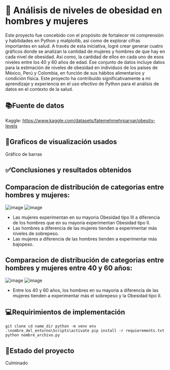 # 💚 Análisis de niveles de obesidad en hombres y mujeres

Este proyecto fue concebido con el propósito de fortalecer mi comprensión y habilidades en Python y matploilib, así como de explorar cifras importantes en salud. A través de esta iniciativa, logré crear generar cuatro gráficos donde se analizan la cantidad de mujeres y hombres de  que hay en cada nivel de obesidad. Asi como, la cantidad de ellos en cada uno de esos niveles entre los 40 y 60 años de edad. Ese conjunto de datos incluye datos para la estimación de niveles de obesidad en individuos de los países de México, Perú y Colombia, en función de sus hábitos alimentarios y condición física. Este proyecto ha contribuido significativamente a mi aprendizaje y experiencia en el uso efectivo de Python para el análisis de datos en el contexto de la salud.

## 📚Fuente de datos

Kaggle: <a>https://www.kaggle.com/datasets/fatemehmehrparvar/obesity-levels</a>

## 📐Graficos de visualización usados

Gráfico de barras

## ✅Conclusiones y resultados obtenidos

Comparacion de distribución de categorias entre hombres y mujeres:
---
![image](https://github.com/mstovarh/obesity-analysis-matploiblib-py/assets/107591274/b008652a-0915-4766-b1ee-89b513b9aa59)
![image](https://github.com/mstovarh/obesity-analysis-matploiblib-py/assets/107591274/06888371-94c4-491a-82c4-123c98d9e62d)

- Las mujeres experimentan en su mayoria Obesidad tipo III a diferencia de los hombres que en su mayoria experimentan Obesidad tipo II.
- Las hombres a diferencia de las mujeres tienden a experimentar más niveles de sobrepeso.
- Las mujeres a diferencia de las hombres tienden a experimentar más bajopeso.

Comparacion de distribución de categorias entre hombres y mujeres entre 40 y 60 años:
---
![image](https://github.com/mstovarh/obesity-analysis-matploiblib-py/assets/107591274/3d00d1fb-6dc8-4d49-b666-9c06047e5ff5)
![image](https://github.com/mstovarh/obesity-analysis-matploiblib-py/assets/107591274/f94aa5b7-f484-4ae3-b369-23d250eed15e)

- Entre los 40 y 60 años, los hombres en su mayoria a diferencia de las mujeres tienden a experimentar más el sobrepeso y la Obesidad tipo II.

## 💻Requirimientos de implementación

<code>git clone
cd name_dir
python -m venv env
.\nombre_del_entorno\Scripts\activate
pip install -r requierements.txt
python nombre_archivo.py</code>

## 📌Estado del proyecto

Culminado
